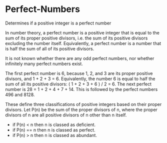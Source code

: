 # Perfect-Numbers
Determines if a positive integer is a perfect number

In number theory, a perfect number is a positive integer that is equal to the sum of its proper positive divisors, i.e. the sum of its positive divisors excluding the number itself. Equivalently, a perfect number is a number that is half the sum of all of its positive divisors.

It is not known whether there are any odd perfect numbers, nor whether infinitely many perfect numbers exist.

The first perfect number is 6, because 1, 2, and 3 are its proper positive divisors, and 1 + 2 + 3 = 6. Equivalently, the number 6 is equal to half the sum of all its positive divisors: ( 1 + 2 + 3 + 6 ) / 2 = 6. The next perfect number is 28 = 1 + 2 + 4 + 7 + 14. This is followed by the perfect numbers 496 and 8128.

These define three classifications of positive integers based on their proper divisors.
Let P(n) be the sum of the proper divisors of n, where the proper divisors of n are all positive divisors of n other than n itself.
  - if P(n) < n then n is classed as deficient.
  - if P(n) == n then n is classed as perfect.
  - if P(n) > n then n is classed as abundant.
